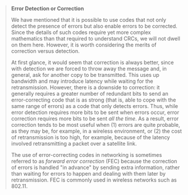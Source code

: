 <!--- [!Note|style:flat|label:Error Detection or Correction|iconVisibility:hidden] --->
> **Error Detection or Correction**
>
> We have mentioned that it is possible to use codes that not only 
> detect the presence of errors but also enable errors to be corrected. 
> Since the details of such codes require yet more complex mathematics 
> than that required to understand CRCs, we will not dwell on them here. 
> However, it is worth considering the merits of correction versus 
> detection. 
> 
> At first glance, it would seem that correction is always better, since 
> with detection we are forced to throw away the message and, in 
> general, ask for another copy to be transmitted. This uses up 
> bandwidth and may introduce latency while waiting for the 
> retransmission. However, there is a downside to correction: it 
> generally requires a greater number of redundant bits to send an 
> error-correcting code that is as strong (that is, able to cope with 
> the same range of errors) as a code that only detects errors. Thus,
> while error detection requires more bits to be sent when errors occur,
> error correction requires more bits to be sent *all the time*. As a 
> result, error correction tends to be most useful when (1) errors are 
> quite probable, as they may be, for example, in a wireless 
> environment, or (2) the cost of retransmission is too high, for 
> example, because of the latency involved retransmitting a packet over 
> a satellite link. 
> 
> The use of error-correcting codes in networking is sometimes referred 
> to as *forward error correction* (FEC) because the correction of 
> errors is handled "in advance" by sending extra information, rather 
> than waiting for errors to happen and dealing with them later by 
> retransmission. FEC is commonly used in wireless networks such as 
> 802.11.
